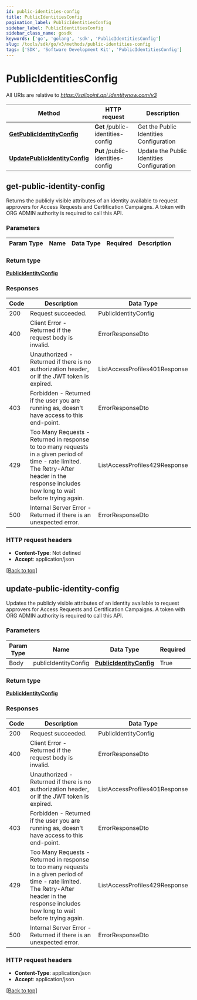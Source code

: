 ```yaml
---
id: public-identities-config
title: PublicIdentitiesConfig
pagination_label: PublicIdentitiesConfig
sidebar_label: PublicIdentitiesConfig
sidebar_class_name: gosdk
keywords: ['go', 'golang', 'sdk', 'PublicIdentitiesConfig'] 
slug: /tools/sdk/go/v3/methods/public-identities-config
tags: ['SDK', 'Software Development Kit', 'PublicIdentitiesConfig']
---
```



# PublicIdentitiesConfig

All URIs are relative to *https://sailpoint.api.identitynow.com/v3*

Method | HTTP request | Description
------------- | ------------- | -------------
[**GetPublicIdentityConfig**](#get-public-identity-config) | **Get** /public-identities-config | Get the Public Identities Configuration
[**UpdatePublicIdentityConfig**](#update-public-identity-config) | **Put** /public-identities-config | Update the Public Identities Configuration



## get-public-identity-config


Returns the publicly visible attributes of an identity available to request approvers for Access Requests and Certification Campaigns. A token with ORG ADMIN authority is required to call this API.

### Parameters 
Param Type | Name | Data Type | Required  | Description
------------- | ------------- | ------------- | ------------- | ------------- 

	
### Return type

[**PublicIdentityConfig**](../models/public-identity-config)

### Responses
Code | Description  | Data Type
------------- | ------------- | -------------
200 | Request succeeded. | PublicIdentityConfig
400 | Client Error - Returned if the request body is invalid. | ErrorResponseDto
401 | Unauthorized - Returned if there is no authorization header, or if the JWT token is expired. | ListAccessProfiles401Response
403 | Forbidden - Returned if the user you are running as, doesn&#39;t have access to this end-point. | ErrorResponseDto
429 | Too Many Requests - Returned in response to too many requests in a given period of time - rate limited. The Retry-After header in the response includes how long to wait before trying again. | ListAccessProfiles429Response
500 | Internal Server Error - Returned if there is an unexpected error. | ErrorResponseDto


### HTTP request headers

- **Content-Type**: Not defined
- **Accept**: application/json

[[Back to top]](#) 


## update-public-identity-config


Updates the publicly visible attributes of an identity available to request approvers for Access Requests and Certification Campaigns. A token with ORG ADMIN authority is required to call this API.

### Parameters 
Param Type | Name | Data Type | Required  | Description
------------- | ------------- | ------------- | ------------- | ------------- 
 Body  | publicIdentityConfig | [**PublicIdentityConfig**](../models/public-identity-config) | True  | 

	
### Return type

[**PublicIdentityConfig**](../models/public-identity-config)

### Responses
Code | Description  | Data Type
------------- | ------------- | -------------
200 | Request succeeded. | PublicIdentityConfig
400 | Client Error - Returned if the request body is invalid. | ErrorResponseDto
401 | Unauthorized - Returned if there is no authorization header, or if the JWT token is expired. | ListAccessProfiles401Response
403 | Forbidden - Returned if the user you are running as, doesn&#39;t have access to this end-point. | ErrorResponseDto
429 | Too Many Requests - Returned in response to too many requests in a given period of time - rate limited. The Retry-After header in the response includes how long to wait before trying again. | ListAccessProfiles429Response
500 | Internal Server Error - Returned if there is an unexpected error. | ErrorResponseDto


### HTTP request headers

- **Content-Type**: application/json
- **Accept**: application/json

[[Back to top]](#) 

